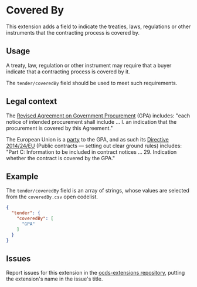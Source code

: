 # Covered By

This extension adds a field to indicate the treaties, laws, regulations or other instruments that the contracting process is covered by.

## Usage

A treaty, law, regulation or other instrument may require that a buyer indicate that a contracting process is covered by it.

The `tender/coveredBy` field should be used to meet such requirements.

## Legal context

The [Revised Agreement on Government Procurement](https://www.wto.org/english/docs_e/legal_e/rev-gpr-94_01_e.htm) (GPA) includes: "each notice of intended procurement shall include … l. an indication that the procurement is covered by this Agreement."

The European Union is a [party](https://www.wto.org/english/tratop_e/gproc_e/memobs_e.htm) to the GPA, and as such its [Directive 2014/24/EU](https://eur-lex.europa.eu/legal-content/EN/TXT/?uri=uriserv:OJ.L_.2014.094.01.0065.01.ENG) (Public contracts — setting out clear ground rules) includes: "Part C: Information to be included in contract notices … 29. Indication whether the contract is covered by the GPA."

## Example

The `tender/coveredBy` field is an array of strings, whose values are selected from the `coveredBy.csv` open codelist.

```json
{
  "tender": {
    "coveredBy": [
      "GPA"
    ]
  }
}
```

## Issues

Report issues for this extension in the [ocds-extensions repository](https://github.com/open-contracting/ocds-extensions/issues), putting the extension's name in the issue's title.
